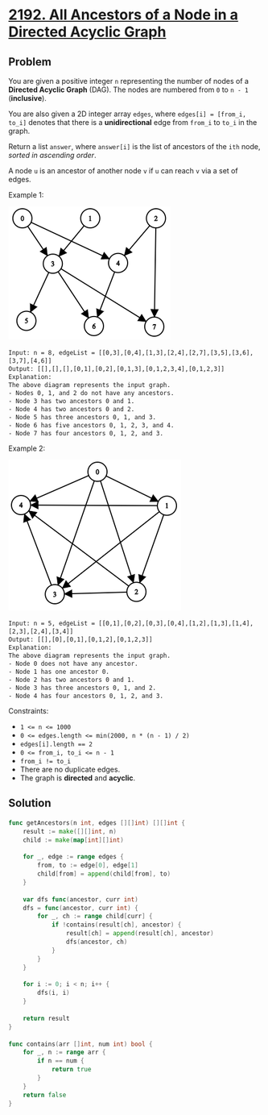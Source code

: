 # [2192. All Ancestors of a Node in a Directed Acyclic Graph](https://leetcode.com/problems/all-ancestors-of-a-node-in-a-directed-acyclic-graph/)

## Problem

You are given a positive integer `n` representing the number of nodes of a **Directed Acyclic Graph** (DAG). The nodes are numbered from `0` to `n - 1` (**inclusive**).

You are also given a 2D integer array `edges`, where `edges[i] = [from_i, to_i]` denotes that there is a **unidirectional** edge from `from_i` to `to_i` in the graph.

Return a list `answer`, where `answer[i]` is the list of ancestors of the `ith` node, *sorted in ascending order*.

A node `u` is an ancestor of another node `v` if `u` can reach `v` via a set of edges.


Example 1:

![alt text](image.png)

```
Input: n = 8, edgeList = [[0,3],[0,4],[1,3],[2,4],[2,7],[3,5],[3,6],[3,7],[4,6]]
Output: [[],[],[],[0,1],[0,2],[0,1,3],[0,1,2,3,4],[0,1,2,3]]
Explanation:
The above diagram represents the input graph.
- Nodes 0, 1, and 2 do not have any ancestors.
- Node 3 has two ancestors 0 and 1.
- Node 4 has two ancestors 0 and 2.
- Node 5 has three ancestors 0, 1, and 3.
- Node 6 has five ancestors 0, 1, 2, 3, and 4.
- Node 7 has four ancestors 0, 1, 2, and 3.
```

Example 2:

![alt text](image-1.png)

```
Input: n = 5, edgeList = [[0,1],[0,2],[0,3],[0,4],[1,2],[1,3],[1,4],[2,3],[2,4],[3,4]]
Output: [[],[0],[0,1],[0,1,2],[0,1,2,3]]
Explanation:
The above diagram represents the input graph.
- Node 0 does not have any ancestor.
- Node 1 has one ancestor 0.
- Node 2 has two ancestors 0 and 1.
- Node 3 has three ancestors 0, 1, and 2.
- Node 4 has four ancestors 0, 1, 2, and 3.
```

Constraints:

- `1 <= n <= 1000`
- `0 <= edges.length <= min(2000, n * (n - 1) / 2)`
- `edges[i].length == 2`
- `0 <= from_i, to_i <= n - 1`
- `from_i != to_i`
- There are no duplicate edges.
- The graph is **directed** and **acyclic**.

## Solution

```go
func getAncestors(n int, edges [][]int) [][]int {
	result := make([][]int, n)
	child := make(map[int][]int)

	for _, edge := range edges {
		from, to := edge[0], edge[1]
		child[from] = append(child[from], to)
	}

	var dfs func(ancestor, curr int)
	dfs = func(ancestor, curr int) {
		for _, ch := range child[curr] {
			if !contains(result[ch], ancestor) {
				result[ch] = append(result[ch], ancestor)
				dfs(ancestor, ch)
			}
		}
	}

	for i := 0; i < n; i++ {
		dfs(i, i)
	}

	return result
}

func contains(arr []int, num int) bool {
	for _, n := range arr {
		if n == num {
			return true
		}
	}
	return false
}
```